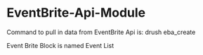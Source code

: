 # EventBrite-Api-Module

Command to pull in data from EventBrite Api is: drush eba_create

Event Brite Block is named Event List 